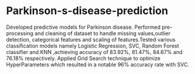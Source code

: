 # Parkinson-s-disease-prediction
Developed predictive models for Parkinson disease. Performed pre-processing and cleaning of dataset to handle missing values,outlier detection, categorical features and scaling of features.Tested various classification models namely Logistic Regression, SVC, Random Forest classifier and KNN ,achieving accuracy of 83.92%, 81.47%, 84.67% and 76.18% respectively. Applied Grid Search technique to optimize HyperParameters which resulted in a notable 96% accuracy rate with SVC.
